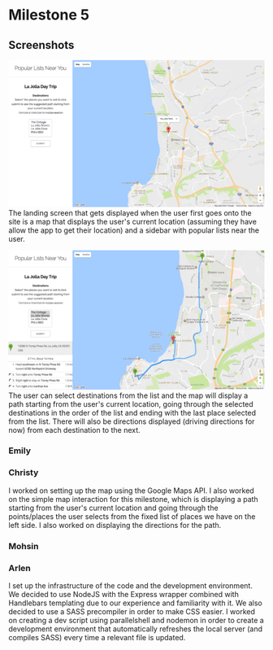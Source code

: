 # Milestone 5
## Screenshots
![Milestone5-Screenshot1](milestone5-imgs/milestone5-1.png)
The landing screen that gets displayed when the user first goes onto the site is a map that displays the user's current location (assuming they have allow the app to get their location) and a sidebar with popular lists near the user.

![Milestone5-Screenshot2](milestone5-imgs/milestone5-2.png)
The user can select destinations from the list and the map will display a path starting from the user's current location, going through the selected destinations in the order of the list and ending with the last place selected from the list. There will also be directions displayed (driving directions for now) from each destination to the next.

### Emily

### Christy
I worked on setting up the map using the Google Maps API. I also worked on the simple map interaction for this milestone, which is displaying a path starting from the user's current location and going through the points/places the user selects from the fixed list of places we have on the left side. I also worked on displaying the directions for the path.

### Mohsin

### Arlen
I set up the infrastructure of the code and the development environment. We decided to use NodeJS with the Express wrapper combined with Handlebars templating due to our experience and familiarity with it. We also decided to use a SASS precompiler in order to make CSS easier. I worked on creating a dev script using parallelshell and nodemon in order to create a development environment that automatically refreshes the local server (and compiles SASS) every time a relevant file is updated.